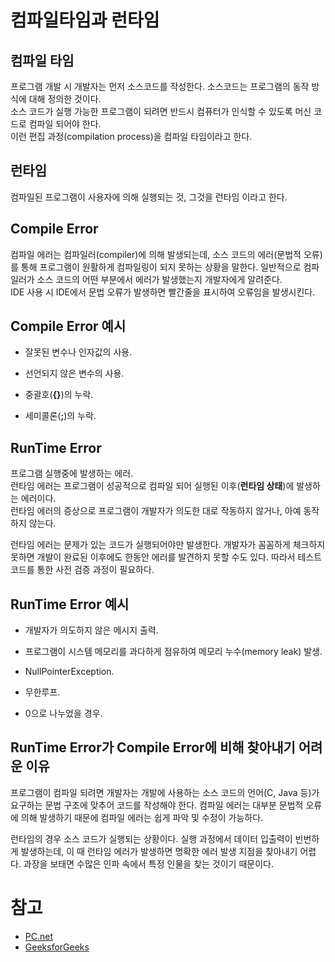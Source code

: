 # 컴파일타임과 런타임

## 컴파일 타임

프로그램 개발 시 개발자는 먼저 소스코드를 작성한다. 소스코드는 프로그램의 동작 방식에 대해 정의한 것이다.  
소스 코드가 실행 가능한 프로그램이 되려면 반드시 컴퓨터가 인식할 수 있도록 머신 코드로 컴파일 되어야 한다.  
이런 편집 과정(compilation process)을 컴파일 타임이라고 한다.  

## 런타임

컴파일된 프로그램이 사용자에 의해 실행되는 것, 그것을 런타임 이라고 한다.  

## Compile Error

컴파일 에러는 컴파일러(compiler)에 의해 발생되는데, 소스 코드의 에러(문법적 오류)를 통해 프로그램이 원활하게 컴파일링이 되지 못하는 상황을 말한다. 일반적으로 컴파일러가 소스 코드의 어떤 부분에서 에러가 발생했는지 개발자에게 알려준다.  
IDE 사용 시 IDE에서 문법 오류가 발생하면 빨간줄을 표시하여 오류임을 발생시킨다.

## Compile Error 예시

- 잘못된 변수나 인자값의 사용.

- 선언되지 않은 변수의 사용.

- 중괄호(**{}**)의 누락.

- 세미콜론(**;**)의 누락.

## RunTime Error

프로그램 실행중에 발생하는 에러.  
런타임 에러는 프로그램이 성공적으로 컴파일 되어 실행된 이후(**런타임 상태**)에 발생하는 에러이다.  
런타임 에러의 증상으로 프로그램이 개발자가 의도한 대로 작동하지 않거나, 아예 동작하지 않는다.  

런타임 에러는 문제가 있는 코드가 실행되어야만 발생한다. 개발자가 꼼꼼하게 체크하지 못하면 개발이 완료된 이후에도 한동안 에러를 발견하지 못할 수도 있다. 따라서 테스트 코드를 통한 사전 검증 과정이 필요하다. 

## RunTime Error 예시

- 개발자가 의도하지 않은 메시지 출력.

- 프로그램이 시스템 메모리를 과다하게 점유하여 메모리 누수(memory leak) 발생.

- NullPointerException.

- 무한루프.

- 0으로 나누었을 경우.

## RunTime Error가 Compile Error에 비해 찾아내기 어려운 이유

프로그램이 컴파일 되려면 개발자는 개발에 사용하는 소스 코드의 언어(C, Java 등)가 요구하는 문법 구조에 맞추어 코드를 작성해야 한다. 컴파일 에러는 대부분 문법적 오류에 의해 발생하기 때문에 컴파일 에러는 쉽게 파악 및 수정이 가능하다.  

런타임의 경우 소스 코드가 실행되는 상황이다. 실행 과정에서 데이터 입출력이 빈번하게 발생하는데, 이 때 런타임 에러가 발생하면 명확한 에러 발생 지점을 찾아내기 어렵다. 과장을 보태면 수많은 인파 속에서 특정 인물을 찾는 것이기 때문이다. 

# 참고
* [PC.net](https://pc.net/helpcenter/answers/compile_time_vs_runtime)
* [GeeksforGeeks](https://www.geeksforgeeks.org/difference-between-compile-time-errors-and-runtime-errors/)
